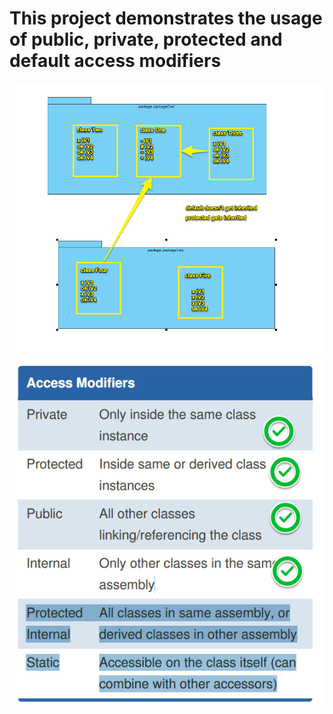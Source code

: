 <html lang="en">
<head>
    <meta charset="UTF-8">
</head>
        <h1>This project demonstrates the usage of public, private, protected and default access modifiers</h1>
            <img src="resources/acess.png"/>
        <img src="resources/acess1.png"/>

